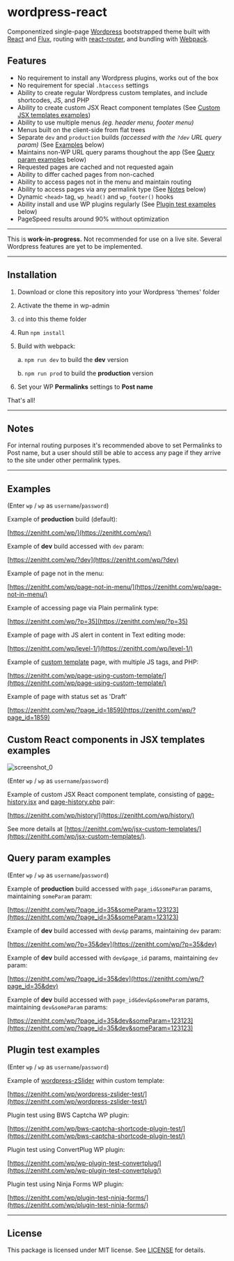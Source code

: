 # wordpress-react
Componentized single-page [Wordpress](https://wordpress.com/) bootstrapped theme built with [React](https://facebook.github.io/react/) and [Flux](https://facebook.github.io/flux/), routing with [react-router](https://github.com/ReactTraining/react-router/tree/master/packages/react-router), and bundling with [Webpack](https://github.com/webpack/webpack).

## Features
- No requirement to install any Wordpress plugins, works out of the box
- No requirement for special `.htaccess` settings
- Ability to create regular Wordpress custom templates, and include shortcodes, JS, and PHP
- Ability to create custom JSX React component templates (See [Custom JSX templates examples](#custom-jsx-templates-examples))
- Ability to use multiple menus <i>(eg. header menu, footer menu)</i>
- Menus built on the client-side from flat trees
- Separate `dev` and `production` builds <i>(accessed with the `?dev` URL query param)</i> (See [Examples](#examples) below)
- Maintains non-WP URL query params thoughout the app (See [Query param examples](#query-param-examples) below)
- Requested pages are cached and not requested again
- Ability to differ cached pages from non-cached
- Ability to access pages not in the menu and maintain routing
- Ability to access pages via any permalink type (See [Notes](#notes) below)
- Dynamic `<head>` tag, `wp_head()` and `wp_footer()` hooks
- Ability install and use WP plugins regularly (See [Plugin test examples](#plugin-test-examples) below)
- PageSpeed results around 90% without optimization

----

This is <b>work-in-progress.</b> Not recommended for use on a live site. Several Wordpress features are yet to be implemented.

----

## Installation

1. Download or clone this repository into your Wordpress 'themes' folder
2. Activate the theme in wp-admin
3. `cd` into this theme folder
4. Run `npm install`
5. Build with webpack:

    a. `npm run dev` to build the <b>dev</b> version

    b. `npm run prod` to build the <b>production</b> version

6. Set your WP <b>Permalinks</b> settings to <b>Post name</b>

That's all!

----

## Notes

For internal routing purposes it's recommended above to set Permalinks to Post name, but a user should still be able to access any page if they arrive to the site under other permalink types.

----

## Examples

(Enter `wp` / `wp` as `username`/`password`)

Example of <b>production</b> build (default):

[https://zenitht.com/wp/](https://zenitht.com/wp/)

Example of <b>dev</b> build accessed with `dev` param:

[https://zenitht.com/wp/?dev](https://zenitht.com/wp/?dev)

Example of page not in the menu:

[https://zenitht.com/wp/page-not-in-menu/](https://zenitht.com/wp/page-not-in-menu/)

Example of accessing page via Plain permalink type:

[https://zenitht.com/wp/?p=35](https://zenitht.com/wp/?p=35)

Example of page with JS alert in content in Text editing mode:

[https://zenitht.com/wp/level-1/](https://zenitht.com/wp/level-1/)

Example of [custom template](page-CustomPage1.php) page, with multiple JS tags, and PHP:

[https://zenitht.com/wp/page-using-custom-template/](https://zenitht.com/wp/page-using-custom-template/)

Example of page with status set as 'Draft'

[https://zenitht.com/wp/?page_id=1859](https://zenitht.com/wp/?page_id=1859)



## Custom React components in JSX templates examples

![screenshot_0](https://zenitht.com/screenshots/wp-react/screenshot_0.png)

(Enter `wp` / `wp` as `username`/`password`)

Example of custom JSX React component template, consisting of [page-history.jsx](page-history.jsx) and [page-history.php](page-history.php) pair:

[https://zenitht.com/wp/history/](https://zenitht.com/wp/history/)

See more details at [https://zenitht.com/wp/jsx-custom-templates/](https://zenitht.com/wp/jsx-custom-templates/).



## Query param examples

(Enter `wp` / `wp` as `username`/`password`)

Example of <b>production</b> build accessed with `page_id&someParam` params, maintaining `someParam` param:

[https://zenitht.com/wp/?page_id=35&someParam=123123](https://zenitht.com/wp/?page_id=35&someParam=123123)

Example of <b>dev</b> build accessed with `dev&p` params, maintaining `dev` param:

[https://zenitht.com/wp/?p=35&dev](https://zenitht.com/wp/?p=35&dev)

Example of <b>dev</b> build accessed with `dev&page_id` params, maintaining `dev` param:

[https://zenitht.com/wp/?page_id=35&dev](https://zenitht.com/wp/?page_id=35&dev)

Example of <b>dev</b> build accessed with `page_id&dev&p&someParam` params, maintaining `dev&someParam` params:

[https://zenitht.com/wp/?page_id=35&dev&someParam=123123](https://zenitht.com/wp/?page_id=35&dev&someParam=123123)



## Plugin test examples

(Enter `wp` / `wp` as `username`/`password`)

Example of [wordpress-zSlider](https://github.com/zenithtech/wordpress-zSlider) within custom template:

[https://zenitht.com/wp/wordpress-zslider-test/](https://zenitht.com/wp/wordpress-zslider-test/)

Plugin test using BWS Captcha WP plugin:

[https://zenitht.com/wp/bws-captcha-shortcode-plugin-test/](https://zenitht.com/wp/bws-captcha-shortcode-plugin-test/)

Plugin test using ConvertPlug WP plugin:

[https://zenitht.com/wp/wp-plugin-test-convertplug/](https://zenitht.com/wp/wp-plugin-test-convertplug/)

Plugin test using Ninja Forms WP plugin:

[https://zenitht.com/wp/plugin-test-ninja-forms/](https://zenitht.com/wp/plugin-test-ninja-forms/)


----

## License ##

This package is licensed under MIT license. See [LICENSE](LICENSE) for details.
